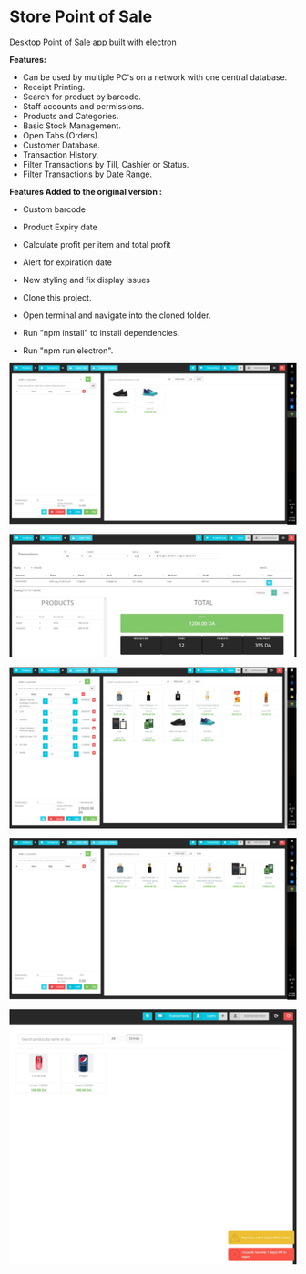 
# Store Point of Sale
 Desktop Point of Sale app built with electron
 
  **Features:**

- Can be used by multiple PC's on a network with one central database.
- Receipt Printing.
- Search for product by barcode.
- Staff accounts and permissions. 
- Products and Categories.
- Basic Stock Management.
- Open Tabs (Orders).
- Customer Database. 
- Transaction History. 
- Filter Transactions by Till, Cashier or Status. 
- Filter Transactions by Date Range. 

**Features Added to the original version :**

- Custom barcode  
- Product Expiry date 
- Calculate profit per item and total profit
- Alert for expiration date
- New styling and fix display issues  



- Clone this project.
- Open terminal and navigate into the cloned folder.
- Run "npm install" to install dependencies.
- Run "npm run electron". 

![Screenshot 1](https://github.com/ailakhdar/Store-POS/blob/master/screenshots/2.jpg)

![Screenshot 2](https://github.com/ailakhdar/Store-POS/blob/master/screenshots/transaction.JPG)

![Screenshot 3](https://github.com/ailakhdar/Store-POS/blob/master/screenshots/5.jpg)

![Screenshot 4](https://github.com/ailakhdar/Store-POS/blob/master/screenshots/4.jpg)

![Screenshot 5](https://github.com/ailakhdar/Store-POS/blob/master/screenshots/alert.JPG)

